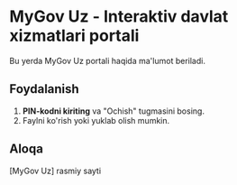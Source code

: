 # MyGov Uz - Interaktiv davlat xizmatlari portali
Bu yerda MyGov Uz portali haqida ma'lumot beriladi.

## Foydalanish
1. **PIN-kodni kiriting** va "Ochish" tugmasini bosing.
2. Faylni ko'rish yoki yuklab olish mumkin.

## Aloqa
[MyGov Uz] rasmiy sayti
